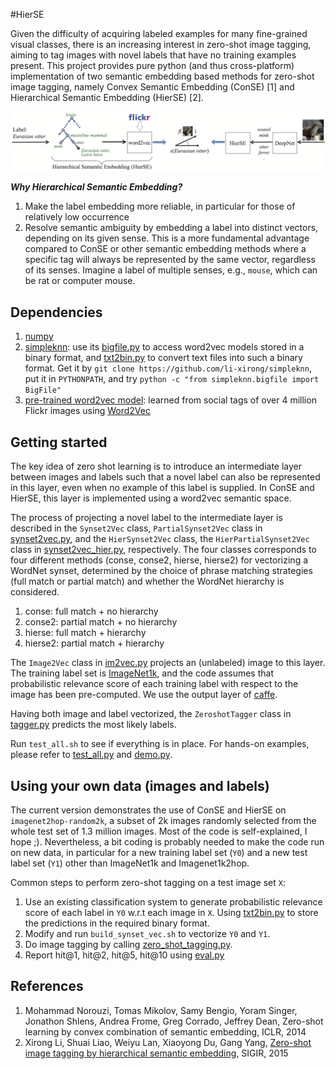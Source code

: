 #HierSE


Given the difficulty of acquiring labeled examples for many fine-grained visual classes,
there is an increasing interest in zero-shot image tagging, aiming to tag images with novel labels that have no training examples present.
This project provides pure python (and thus cross-platform) implementation of two semantic embedding based methods for zero-shot image tagging,
namely Convex Semantic Embedding (ConSE) [1] and Hierarchical Semantic Embedding (HierSE) [2].

![Zero-shot image tagging by hierarchical semantic embedding](hierse-framework.png)

***Why Hierarchical Semantic Embedding?***

1. Make the label embedding more reliable, in particular for those of relatively low occurrence
2. Resolve semantic ambiguity by embedding a label into distinct vectors, depending on its given sense. This is a more fundamental advantage compared to ConSE or other semantic embedding methods where a specific tag will always be represented by the same vector, regardless of its senses. Imagine a label of multiple senses, e.g., `mouse`, which can be rat or computer mouse. 



## Dependencies

1. [numpy](www.numpy.org) 
2. [simpleknn](https://github.com/li-xirong/simpleknn): use its [bigfile.py](https://github.com/li-xirong/simpleknn/blob/master/bigfile.py) to access word2vec models stored in a binary format, and [txt2bin.py](https://github.com/li-xirong/simpleknn/blob/master/txt2bin.py) to convert text files into such a binary format. 
Get it by `git clone https://github.com/li-xirong/simpleknn`, put it in `PYTHONPATH`, and try `python -c "from simpleknn.bigfile import BigFile"`
3. [pre-trained word2vec model](http://www.mmc.ruc.edu.cn/research/hierse/flickr4m.word2vec.tar.gz): learned from social tags of over 4 million Flickr images using [Word2Vec](code.google.com/p/word2vec)


## Getting started

The key idea of zero shot learning is to introduce an intermediate layer between images and labels
such that a novel label can also be represented in this layer, even when no example of this label is supplied.
In ConSE and HierSE, this layer is implemented using a word2vec semantic space.

The process of projecting a novel label to the intermediate layer is described in the `Synset2Vec` class, `PartialSynset2Vec` class in [synset2vec.py](synset2vec.py),
and the `HierSynset2Vec` class, the `HierPartialSynset2Vec` class in [synset2vec_hier.py](synset2vec_hier.py), respectively.
The four classes corresponds to four different methods (conse, conse2, hierse, hierse2) for vectorizing a WordNet synset, determined by the choice of phrase matching strategies (full match or partial match) and whether the WordNet hierarchy is considered.

1. conse: full match + no hierarchy
2. conse2: partial match + no hierarchy
3. hierse: full match + hierarchy
4. hierse2: partial match + hierarchy


The `Image2Vec` class in [im2vec.py](im2vec.py) projects an (unlabeled) image to this layer. The training label set is [ImageNet1k](data/ilsvrc12/synset_words.txt), 
and the code assumes that probabilistic relevance score of each training label with respect to the image has been pre-computed. 
We use the output layer of [caffe](https://github.com/BVLC/caffe).

Having both image and label vectorized, the `ZeroshotTagger` class in [tagger.py](tagger.py) predicts the most likely labels.

Run `test_all.sh` to see if everything is in place. For hands-on examples, please refer to [test_all.py](test_all.py) and [demo.py](demo.py).

## Using your own data (images and labels)

The current version demonstrates the use of ConSE and HierSE on `imagenet2hop-random2k`, a subset of 2k images randomly selected from the whole test set of 1.3 million images. 
Most of the code is self-explained, I hope ;). Nevertheless, a bit coding is probably needed to make the code run on new data, in particular for a new training label set (`Y0`) and a new test label set (`Y1`) other than ImageNet1k and Imagenet1k2hop.

Common steps to perform zero-shot tagging on a test image set `X`:

1. Use an existing classification system to generate probabilistic relevance score of each label in `Y0` w.r.t each image in `X`. Using [txt2bin.py](https://github.com/li-xirong/simpleknn/blob/master/txt2bin.py) to store the predictions in the required binary format.
2. Modify and run `build_synset_vec.sh` to vectorize `Y0` and `Y1`.
3. Do image tagging by calling [zero_shot_tagging.py](zero_shot_tagging.py). 
4. Report hit@1, hit@2, hit@5, hit@10 using [eval.py](eval.py)



## References

1. Mohammad Norouzi, Tomas Mikolov, Samy Bengio, Yoram Singer, Jonathon Shlens, Andrea Frome, Greg Corrado, Jeffrey Dean, 
Zero-shot learning by convex combination of semantic embedding, ICLR, 2014
2. Xirong Li, Shuai Liao, Weiyu Lan, Xiaoyong Du, Gang Yang, [Zero-shot image tagging by hierarchical semantic embedding](http://www.mmc.ruc.edu.cn/research/hierse/index.html), SIGIR, 2015

